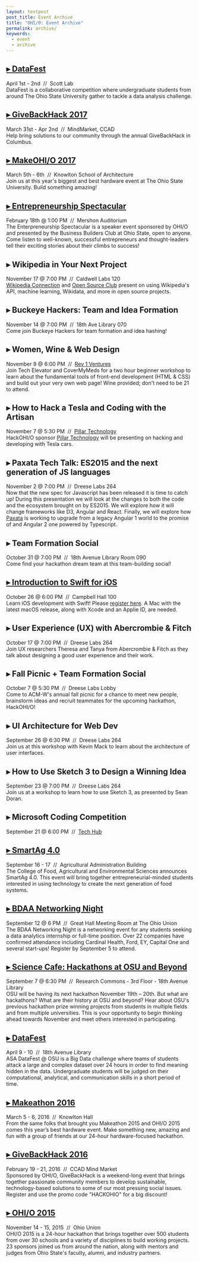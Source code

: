 ```yaml
---
layout: textpost
post_title: Event Archive
title: "OHI/O: Event Archive"
permalink: archive/
keywords:
  - event
  - archive
---
```


## [&#9656;  DataFest](https://data-analytics.osu.edu/datafest)
<span class="bg">April 1st - 2nd&nbsp;&nbsp;//&nbsp;&nbsp;Scott Lab</span>  
DataFest is a collaborative competition where undergraduate students from around The Ohio State University gather to tackle a data analysis challenge.

## [&#9656;  GiveBackHack 2017](http://givebackhack.com/event/columbus/)
<span class="bg">March 31st - Apr 2nd&nbsp;&nbsp;//&nbsp;&nbsp;MindMarket, CCAD</span>  
Help bring solutions to our community through the annual GiveBackHack in Columbus.

## [&#9656;  MakeOHI/O 2017](http://make-oh.io/)
<span class="bg">March 5th - 6th&nbsp;&nbsp;//&nbsp;&nbsp;Knowlton School of Architecture</span>  
Join us at this year's biggest and best hardware event at The Ohio State University. Build something amazing!

## [&#9656;  Entrepreneurship Spectacular](https://nvite.com/ES2017/a912)
<span class="bg">February 18th @ 1:00 PM&nbsp;&nbsp;//&nbsp;&nbsp;Mershon Auditorium</span>  
The Enterpreneurship Spectacular is a speaker event sponsored by OHI/O and presented by the Business Builders Club at Ohio State, open to anyone. Come listen to well-known, successful entrepreneurs and thought-leaders tell their exciting stories about their climbs to success!


## &#9656;  Wikipedia in Your Next Project
<span class="bg">November 17 @ 7:00 PM&nbsp;&nbsp;//&nbsp;&nbsp;Caldwell Labs 120</span>  
[Wikipedia Connection](https://en.wikipedia.org/wiki/Wikipedia:Wikipedia_Connection) and [Open Source Club](https://opensource.cse.ohio-state.edu/) present on using Wikipedia's API, machine learning, Wikidata, and more in open source projects.

## &#9656;  Buckeye Hackers: Team and Idea Formation
<span class="bg">November 14 @ 7:00 PM&nbsp;&nbsp;//&nbsp;&nbsp;18th Ave Library 070</span>  
Come join Buckeye Hackers for team formation and idea hashing!

## &#9656;  Women, Wine & Web Design
<span class="bg">November 9 @ 6:00 PM&nbsp;&nbsp;//&nbsp;&nbsp;[Rev 1 Ventures](https://www.google.com/maps/place/Rev1+Ventures/@39.9973393,-83.0445598,17z/data=!3m1!4b1!4m5!3m4!1s0x88388e5dfcb48eef:0x56c3965bf2e942b8!8m2!3d39.9973393!4d-83.0423711)</span>  
Join Tech Elevator and CoverMyMeds for a two hour beginner workshop to learn about the fundamental tools of front-end development (HTML & CSS) and build out your very own web page! Wine provided; don't need to be 21 to attend.

## &#9656;  How to Hack a Tesla and Coding with the Artisan
<span class="bg">November 7 @ 5:30 PM&nbsp;&nbsp;//&nbsp;&nbsp;[Pillar Technology](https://www.google.com/maps/dir/''/pillar+technology+columbus/@39.974839,-83.0677131,12z/data=!3m1!4b1!4m8!4m7!1m0!1m5!1m1!1s0x88234f6a744fc7b9:0xd0c230a717d372f2!2m2!1d-82.9976732!2d39.9748601)</span>  
HackOHI/O sponsor <a href="http://pillartechnology.com/">Pillar Technology</a> will be presenting on hacking and developing with Tesla cars.

## &#9656;  Paxata Tech Talk: ES2015 and the next generation of JS languages
<span class="bg">November 2 @ 7:00 PM&nbsp;&nbsp;//&nbsp;&nbsp;Dreese Labs 264</span>  
Now that the new spec for Javascript has been released it is time to catch up! During this presentation we will look at the changes to both the code and the ecosystem brought on by ES2015. We will explore how it will change frameworks like D3, Angular and React. Finally, we will explore how [Paxata](http://www.paxata.com/)  is working to upgrade from a legacy Angular 1 world to the promise of and Angular 2 one powered by Typescript.

## &#9656;  Team Formation Social
<span class="bg">October 31  @ 7:00 PM&nbsp;&nbsp;//&nbsp;&nbsp;18th Avenue Library Room 090 </span>  
Come find your hackathon dream team at this team-building social!

## [&#9656;  Introduction to Swift for iOS](https://techhub.osu.edu/news/2016/10/06/coding-workshop-introduction-swift-ios)
<span class="bg">October 26 @ 6:00 PM&nbsp;&nbsp;//&nbsp;&nbsp;Campbell Hall 100</span>  
Learn iOS development with Swift! Please [register here](https://osu.az1.qualtrics.com/jfe/form/SV_3s1febZu43NEgw5).
A Mac with the latest macOS release, along with Xcode and an Applie ID, are needed.

## &#9656;  User Experience (UX) with Abercrombie & Fitch
<span class="bg">October 17 @ 7:00 PM&nbsp;&nbsp;//&nbsp;&nbsp;Dreese Labs 264</span>  
Join UX researchers Theresa and Tanya from Abercrombie & Fitch as they talk about designing a good user experience and their work.

## &#9656;  Fall Picnic + Team Formation Social
<span class="bg">October 7 @ 5:30 PM&nbsp;&nbsp;//&nbsp;&nbsp;Dreese Labs Lobby</span>  
Come to ACM-W's annual fall picnic for a chance to meet new people, brainstorm ideas and recruit teammates for the upcoming hackathon, HackOHI/O!

## &#9656;  UI Architecture for Web Dev
<span class="bg">September 26 @ 6:30 PM&nbsp;&nbsp;//&nbsp;&nbsp;Dreese Labs 264</span>  
Join us at this workshop with Kevin Mack to learn about the architecture of user interfaces.

## &#9656;  How to Use Sketch 3 to Design a Winning Idea
<span class="bg">September 23 @ 7:00 PM&nbsp;&nbsp;//&nbsp;&nbsp;Dreese Labs 264&nbsp;&nbsp;</span>  
Join us at a workshop to learn how to use Sketch 3, as presented by Sean Doran.

## &#9656;  Microsoft Coding Competition
<span class="bg">September 21 @ 6:00 PM&nbsp;&nbsp;//&nbsp;&nbsp;[Tech Hub](https://techhub.osu.edu/location-hours)</span>

## [&#9656;  SmartAg 4.0](http://fabe.osu.edu/news/register-now-smartag-40-september-16-17)
<span class="bg">September 16 - 17&nbsp;&nbsp;//&nbsp;&nbsp;Agricultural Administration Building</span>  
The College of Food, Agricultural and Environmental Sciences announces SmartAg 4.0. This event will bring together entrepreneurial-minded students interested in using technology to create the next generation of food systems.

## [&#9656;  BDAA Networking Night](http://www.bdaaatohiostate.org/php/CareerFair.php)
<span class="bg">September 12 @ 6 PM&nbsp;&nbsp;//&nbsp;&nbsp;Great Hall Meeting Room at The Ohio Union</span>  
The BDAA Networking Night is a networking event for any students seeking a data analytics internship or full-time position. Over 22 companies have confirmed attendance including Cardinal Health, Ford, EY, Capital One and several start-ups! Register by September 5 to attend.

## [&#9656;  Science Cafe: Hackathons at OSU and Beyond](https://library.osu.edu/news/science-cafe/)
<span class="bg">September 7 @ 6:30 PM&nbsp;&nbsp;//&nbsp;&nbsp;Research Commons - 3rd Floor - 18th Avenue Library</span>  
OSU will be having its next hackathon November 19th – 20th. But what are hackathons?  What are their history at OSU and beyond?  Hear about OSU's previous hackathon prize winning projects from students in multiple fields and from multiple universities. This is your opportunity to begin thinking ahead towards November and meet others interested in participating.

## [&#9656;  DataFest](https://data-analytics.osu.edu/datafest)
<span class="bg">April 9 - 10&nbsp;&nbsp;//&nbsp;&nbsp;18th Avenue Library</span>  
ASA DataFest @ OSU is a Big Data challenge where teams of students attack a large and complex dataset over 24 hours in order to find meaning hidden in the data. Undergraduate students will be judged on their computational, analytical, and communication skills in a short period of time.

## [&#9656; Makeathon 2016](http://make-oh.io/)
<span class="bg">March 5 - 6, 2016&nbsp;&nbsp;//&nbsp;&nbsp;Knowlton Hall</span>  
From the same folks that brought you Makeathon 2015 and OHI/O 2015 comes this year’s best hardware event. Make something new, amazing and fun with a group of friends at our 24-hour hardware-focused hackathon.

## [&#9656;  GiveBackHack 2016](http://givebackhack.com/)
<span class="bg">February 19 - 21, 2016&nbsp;&nbsp;//&nbsp;&nbsp;CCAD Mind Market</span>  
Sponsored by OHI/O, GiveBackHack is a weekend-long event that brings together passionate community members to develop sustainable, technology-based solutions to some of our most pressing social issues. Register and use the promo code "HACKOHIO" for a big discount!

## [&#9656;  OHI/O 2015](../2015)
<span class="bg">November 14 - 15, 2015&nbsp;&nbsp;//&nbsp;&nbsp;Ohio Union</span>  
OHI/O 2015 is a 24-hour hackathon that brings together over 500 students from over 30 schools and a variety of disciplines to build working projects. 23 sponsors joined us from around the nation, along with mentors and judges from Ohio State's faculty, alumni, and industry partners.
